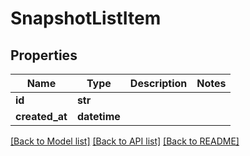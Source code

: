 # SnapshotListItem

## Properties
Name | Type | Description | Notes
------------ | ------------- | ------------- | -------------
**id** | **str** |  | 
**created_at** | **datetime** |  | 

[[Back to Model list]](../README.md#documentation-for-models) [[Back to API list]](../README.md#documentation-for-api-endpoints) [[Back to README]](../README.md)


